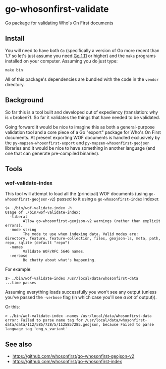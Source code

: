 # go-whosonfirst-validate

Go package for validating Who's On First documents

## Install

You will need to have both `Go` (specifically a version of Go more recent than 1.7 so let's just assume you need [Go 1.11](https://golang.org/dl/) or higher) and the `make` programs installed on your computer. Assuming you do just type:

```
make bin
```

All of this package's dependencies are bundled with the code in the `vendor` directory.

## Background

So far this is a tool built and developed out of expediency (translation: why is `x` broken?). So far it validates the things that have needed to be validated.

Going forward it would be nice to imagine this as both a general-purpose validation tool and a core piece of a Go "export" package for Who's On First documents. At present exporting WOF documents is handled exclusively by the `py-mapzen-whosonfirst-export` and `py-mapzen-whosonfirst-geojson` libraries and it would be nice to have something in another language (and one that can generate pre-compiled binaries).

## Tools

### wof-validate-index

This tool will attempt to load all the (principal) WOF documents (using `go-whosonfirst-geojson-v2`) passed to it using a `go-whosonfirst-index` indexer.

```
$> ./bin/wof-validate-index -h
Usage of ./bin/wof-validate-index:
  -liberal
    	Allow go-whosonfirst-geojson-v2 warnings (rather than explicit errors).
  -mode string
    	The mode to use when indexing data. Valid modes are: directory, feature, feature-collection, files, geojson-ls, meta, path, repo, sqlite (default "repo")
  -names
    	Validate WOF/RFC 5646 names.	
  -verbose
    	Be chatty about what's happening.
```

For example:

```
$> ./bin/wof-validate-index /usr/local/data/whosonfirst-data
...time passes
```

Assuming everything loads successfully you won't see any output (unless you've passed the `-verbose` flag (in which case you'll see _a lot_ of output)).

Or this:

```
> ./bin/wof-validate-index -names /usr/local/data/whosonfirst-data
error: Failed to parse name tag for /usr/local/data/whosonfirst-data/data/112/585/728/5/1125857285.geojson, because Failed to parse language tag 'eng_v_variant'
```

## See also

* https://github.com/whosonfirst/go-whosonfirst-geojson-v2
* https://github.com/whosonfirst/go-whosonfirst-index